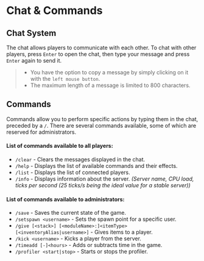 # Chat & Commands

## Chat System
The chat allows players to communicate with each other. To chat with other players, press `Enter` to open the chat, then type your message and press `Enter` again to send it.
> - You have the option to copy a message by simply clicking on it with the `left mouse button`.
> - The maximum length of a message is limited to 800 characters.

## Commands
Commands allow you to perform specific actions by typing them in the chat, preceded by a `/`. There are several commands available, some of which are reserved for administrators.

#### List of commands available to all players:
- `/clear` - Clears the messages displayed in the chat.
- `/help` - Displays the list of available commands and their effects.
- `/list` - Displays the list of connected players.
- `/info` - Displays information about the server. *(Server name, CPU load, ticks per second (25 ticks/s being the ideal value for a stable server))*

#### List of commands available to administrators:
- `/save` - Saves the current state of the game.
- `/setspawn <username>` - Sets the spawn point for a specific user.
- `/give [<stack>] [<moduleName>:]<itemType> [<inventoryAlias|username>]` - Gives items to a player.
- `/kick <username>` - Kicks a player from the server.
- `/timeadd [-]<hours>` - Adds or subtracts time in the game.
- `/profiler <start|stop>` - Starts or stops the profiler.